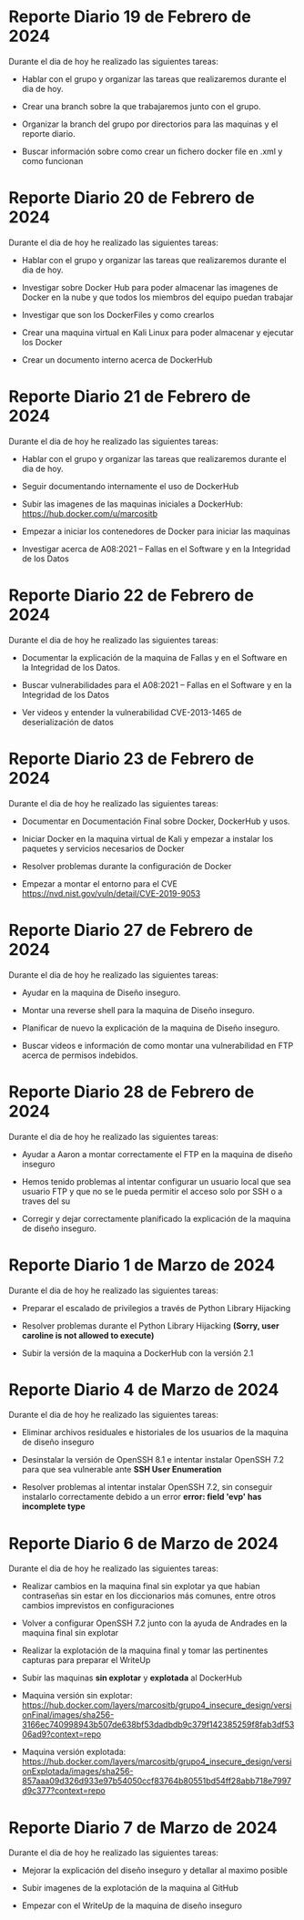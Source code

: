 # Reporte Diario 19 de Febrero de 2024

Durante el dia de hoy he realizado las siguientes tareas:

- Hablar con el grupo y organizar las tareas que realizaremos durante el dia de hoy.

- Crear una branch sobre la que trabajaremos junto con el grupo.

- Organizar la branch del grupo por directorios para las maquinas y el reporte diario.

- Buscar información sobre como crear un fichero docker file en .xml y como funcionan

# Reporte Diario 20 de Febrero de 2024

Durante el dia de hoy he realizado las siguientes tareas:

- Hablar con el grupo y organizar las tareas que realizaremos durante el dia de hoy.

- Investigar sobre Docker Hub para poder almacenar las imagenes de Docker en la nube y que todos los miembros del equipo puedan trabajar

- Investigar que son los DockerFiles y como crearlos

- Crear una maquina virtual en Kali Linux para poder almacenar y ejecutar los Docker

- Crear un documento interno acerca de DockerHub

# Reporte Diario 21 de Febrero de 2024

Durante el dia de hoy he realizado las siguientes tareas:

- Hablar con el grupo y organizar las tareas que realizaremos durante el dia de hoy.

- Seguir documentando internamente el uso de DockerHub

- Subir las imagenes de las maquinas iniciales a DockerHub: https://hub.docker.com/u/marcositb

- Empezar a iniciar los contenedores de Docker para iniciar las maquinas

- Investigar acerca de A08:2021 – Fallas en el Software y en la Integridad de los Datos

# Reporte Diario 22 de Febrero de 2024

Durante el dia de hoy he realizado las siguientes tareas:

- Documentar la explicación de la maquina de Fallas y en el Software en la Integridad de los Datos.

- Buscar vulnerabilidades para el A08:2021 – Fallas en el Software y en la Integridad de los Datos

- Ver videos y entender la vulnerabilidad CVE-2013-1465 de deserialización de datos

# Reporte Diario 23 de Febrero de 2024

Durante el dia de hoy he realizado las siguientes tareas:

- Documentar en Documentación Final sobre Docker, DockerHub y usos.

- Iniciar Docker en la maquina virtual de Kali y empezar a instalar los paquetes y servicios necesarios de Docker

- Resolver problemas durante la configuración de Docker

- Empezar a montar el entorno para el CVE https://nvd.nist.gov/vuln/detail/CVE-2019-9053

# Reporte Diario 27 de Febrero de 2024

Durante el dia de hoy he realizado las siguientes tareas:

- Ayudar en la maquina de Diseño inseguro.

- Montar una reverse shell para la maquina de Diseño inseguro.

- Planificar de nuevo la explicación de la maquina de Diseño inseguro.

- Buscar videos e información de como montar una vulnerabilidad en FTP acerca de permisos indebidos.

# Reporte Diario 28 de Febrero de 2024

Durante el dia de hoy he realizado las siguientes tareas:

- Ayudar a Aaron a montar correctamente el FTP en la maquina de diseño inseguro

- Hemos tenido problemas al intentar configurar un usuario local que sea usuario FTP y que no se le pueda permitir el acceso solo por SSH o a traves del su

- Corregir y dejar correctamente planificado la explicación de la maquina de diseño inseguro.

# Reporte Diario 1 de Marzo de 2024

Durante el dia de hoy he realizado las siguientes tareas:

- Preparar el escalado de privilegios a través de Python Library Hijacking

- Resolver problemas durante el Python Library Hijacking **(Sorry, user caroline is not allowed to execute)**

- Subir la versión de la maquina a DockerHub con la versión 2.1

# Reporte Diario 4 de Marzo de 2024

Durante el dia de hoy he realizado las siguientes tareas:

- Eliminar archivos residuales e historiales de los usuarios de la maquina de diseño inseguro

- Desinstalar la versión de OpenSSH 8.1 e intentar instalar OpenSSH 7.2 para que sea vulnerable ante **SSH User Enumeration**

- Resolver problemas al intentar instalar OpenSSH 7.2, sin conseguir instalarlo correctamente debido a un error **error: field 'evp' has incomplete type**

# Reporte Diario 6 de Marzo de 2024

Durante el dia de hoy he realizado las siguientes tareas:

- Realizar cambios en la maquina final sin explotar ya que habian contraseñas sin estar en los diccionarios más comunes, entre otros cambios imprevistos en configuraciones

- Volver a configurar OpenSSH 7.2 junto con la ayuda de Andrades en la maquina final sin explotar

- Realizar la explotación de la maquina final y tomar las pertinentes capturas para preparar el WriteUp

- Subir las maquinas **sin explotar** y **explotada** al DockerHub

- Maquina versión sin explotar: https://hub.docker.com/layers/marcositb/grupo4_insecure_design/versionFinal/images/sha256-3166ec740998943b507de638bf53dadbdb9c379f142385259f8fab3df5306ad9?context=repo

- Maquina versión explotada: https://hub.docker.com/layers/marcositb/grupo4_insecure_design/versionExplotada/images/sha256-857aaa09d326d933e97b54050ccf83764b80551bd54ff28abb718e7997d9c377?context=repo

# Reporte Diario 7 de Marzo de 2024

Durante el dia de hoy he realizado las siguientes tareas:

- Mejorar la explicación del diseño inseguro y detallar al maximo posible

- Subir imagenes de la explotación de la maquina al GitHub

- Empezar con el WriteUp de la maquina de diseño inseguro
